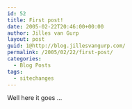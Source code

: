 ```yaml
---
id: 52
title: First post!
date: 2005-02-22T20:46:00+00:00
author: Jilles van Gurp
layout: post
guid: 1@http://blog.jillesvangurp.com/
permalink: /2005/02/22/first-post/
categories:
  - Blog Posts
tags:
  - sitechanges
---
```

 Well here it goes ... 